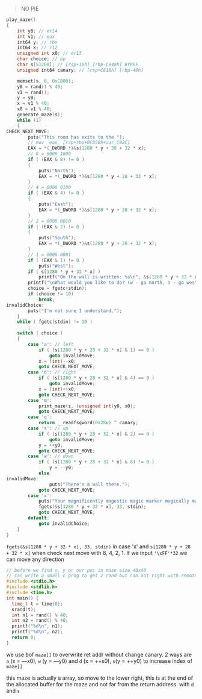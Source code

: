 > NO PIE
> 

```c
play_maze()
{
	int y0; // er14
	int v1; // eax
	int64 y; // rbx
	int64 x; // r12
	unsigned int x0; // er13
	char choice; // bp
	char s[51208]; // [rsp+10h] [rbp-C848h] BYREF
	unsigned int64 canary; // [rsp+C818h] [rbp-40h]

	memset(s, 0, 0xC800);
	y0 = rand() % 40;
	v1 = rand();
	y = y0;
	x = v1 % 40;
	x0 = v1 % 40;
	generate_maze(s);
	while (1)
	{
CHECK_NEXT_MOVE:
		puts("This room has exits to the ");
		// mov 	eax, [rsp+rbp+0C858h+var_C82C]
		EAX = *(_DWORD *)&s[1280 * y + 28 + 32 * x];
		// 8 = 0000 1000
		if ( (EAX & 8) != 0 )
		{
			puts("North");
			EAX = *(_DWORD *)&s[1280 * y + 28 + 32 * x];
		}
		// 4 = 0000 0100
		if ( (EAX & 4) != 0 )
		{
			puts("East");
			EAX = *(_DWORD *)&s[1280 * y + 28 + 32 * x];
		}
		// 2 = 0000 0010
		if ( (EAX & 2) != 0 )
		{
			puts("South");
			EAX = *(_DWORD *)&s[1280 * y + 28 + 32 * x];
		}
		// 1 = 0000 0001
		if ( (EAX & 1) != 0 )
			puts("West");
		if ( s[1280 * y + 32 * x] )
			printf("On the wall is written: %s\n", &s[1280 * y + 32 * x]);
		printf("\nWhat would you like to do? (w - go north, a - go west, s - go south, d - go east, x - write something, m - show map, q - give up): ");
		choice = fgetc(stdin);
		if (choice != 10)
			break;
invalidChoice:
		puts("I'm not sure I understand.");
	}
	while ( fgetc(stdin) != 10 )
		;
	switch ( choice )
	{
		case 'a': // left
			if ( (s[1280 * y + 28 + 32 * x] & 1) == 0 )
				goto invalidMove;
			x = (int)--x0;
			goto CHECK_NEXT_MOVE;
		case 'd': // right
			if ( (s[1280 * y + 28 + 32 * x] & 4) == 0 )
				goto invalidMove;
			x = (int)++x0;
			goto CHECK_NEXT_MOVE;
		case 'm':
			print_maze(s, (unsigned int)y0, x0);
			goto CHECK_NEXT_MOVE;
		case 'q':
			return __readfsqword(0x28u) ^ canary;
		case 's': // up
			if ( (s[1280 * y + 28 + 32 * x] & 2) == 0 )
				goto invalidMove;
			y = ++y0;
			goto CHECK_NEXT_MOVE;
		case 'w': // down
			if ( (s[1280 * y + 28 + 32 * x] & 8) != 0 )
				y = --y0;
			else
invalidMove:
				puts("There's a wall there.");
			goto CHECK_NEXT_MOVE;
		case 'x':
			puts("Your magnificently magestic magic marker magically manifests itself in your hand. What would you like to write?");
			fgets(&s[1280 * y + 32 * x], 33, stdin);
			goto CHECK_NEXT_MOVE;
		default:
			goto invalidChoice;
	}
}
```

`fgets(&s[1280 * y + 32 * x], 33, stdin)` in case 'x' and `s[1280 * y + 28 + 32 * x]` when check next move with 8, 4, 2, 1. If  we input `'\xFF'*32` we can move any direction

```c
// before we find x, y or our pos in maze size 40x40
// can write a small c prog to get 2 rand but can not right with remote
#include <stdio.h>
#include <stdlib.h>
#include <time.h>
int main() {
  time_t t = time(0);
  srand(t);
  int n1 = rand() % 40;
  int n2 = rand() % 40;
  printf("%d\n", n1);
  printf("%d\n", n2);
  return 0;
}
```

we use bof `maze[]`  to overwrite ret addr without change canary. 2 ways are `a` (x = —x0), `w` (y = —y0) and `d` (x = ++x0), `s`(y =  ++y0) to increase index of `maze[]`

this maze is actually a array, so move to the lower right, this is at the end of the allocated buffer for the maze and not far from the return address. with `d` and `s`
